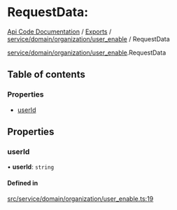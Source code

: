 # RequestData: 
 
[Api Code Documentation](../README.md) / [Exports](../modules.md) / [service/domain/organization/user\_enable](../modules/service_domain_organization_user_enable.md) / RequestData

[service/domain/organization/user\_enable](../modules/service_domain_organization_user_enable.md).RequestData

## Table of contents

### Properties

- [userId](service_domain_organization_user_enable.RequestData.md#userid)

## Properties

### userId

• **userId**: `string`

#### Defined in

[src/service/domain/organization/user_enable.ts:19](https://github.com/openkfw/TruBudget/blob/26ade46/api/src/service/domain/organization/user_enable.ts#L19)
